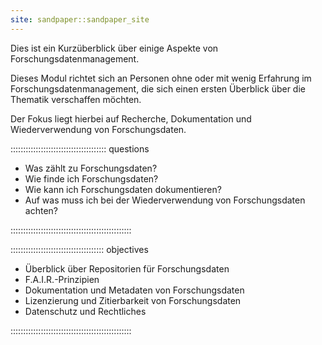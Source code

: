 ```yaml
---
site: sandpaper::sandpaper_site
---
```


Dies ist ein Kurzüberblick über einige Aspekte von Forschungsdatenmanagement.

Dieses Modul richtet sich an Personen ohne oder mit wenig Erfahrung im Forschungsdatenmanagement, die sich einen ersten Überblick über die Thematik verschaffen möchten.

Der Fokus liegt hierbei auf Recherche, Dokumentation und Wiederverwendung von Forschungsdaten.

:::::::::::::::::::::::::::::::::::::: questions 

- Was zählt zu Forschungsdaten?
- Wie finde ich Forschungsdaten?
- Wie kann ich Forschungsdaten dokumentieren?
- Auf was muss ich bei der Wiederverwendung von Forschungsdaten achten?


::::::::::::::::::::::::::::::::::::::::::::::::

::::::::::::::::::::::::::::::::::::: objectives

- Überblick über Repositorien für Forschungsdaten
- F.A.I.R.-Prinzipien
- Dokumentation und Metadaten von Forschungsdaten
- Lizenzierung und Zitierbarkeit von Forschungsdaten
- Datenschutz und Rechtliches


::::::::::::::::::::::::::::::::::::::::::::::::


